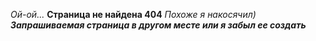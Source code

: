 _Ой-ой..._ **Страница не найдена 404**
_Похоже я накосячил)_
**_Запрашиваемая страница в другом месте или я забыл ее создать_**
